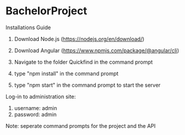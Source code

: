 # BachelorProject

Installations Guide

1. Download Node.js (https://nodejs.org/en/download/)

2. Download Angular (https://www.npmjs.com/package/@angular/cli)

3. Navigate to the folder Quickfind in the command prompt

4. type "npm install" in the command prompt

5. type "npm start" in the command prompt to start the server


Log-in to administration site:
1.  username: admin
2.  password: admin

Note: seperate command prompts for the project and the API
